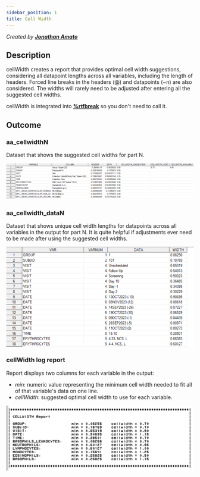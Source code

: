 ```yaml
---
sidebar_position: 1
title: Cell Width
---
```


_Created by [**Jonathan Amato**](mailto:jonathan.amato@emanatebiostats.com?subject=User%20Guide:%20cellWidth)_

## Description

cellWidth creates a report that provides optimal cell width suggestions, considering all datapoint lengths across all variables, including the length of headers. Forced line breaks in the headers (@) and datapoints (~n) are also considered. The widths will rarely need to be adjusted after entering all the suggested cell widths.

cellWidth is integrated into [**%rtfbreak**](../../macros/macros-tfl/rtfbreak.md) so you don't need to call it.

## Outcome

### aa_cellwidthN

Dataset that shows the suggested cell widths for part N.

![](/img/programming/cellwidth1.png)

### aa_cellwidth_dataN

Dataset that shows unique cell width lengths for datapoints across all variables in the output for part N. It is quite helpful if adjustments ever need to be made after using the suggested cell widths.

![](/img/programming/cellwidth2.png)

### cellWidth log report

Report displays two columns for each variable in the output:

- _min_: numeric value representing the minimum cell width needed to fit all of that variable's data on one line.
- _cellWidth_: suggested optimal cell width to use for each variable.

![](/img/programming/cellwidth3.png)
